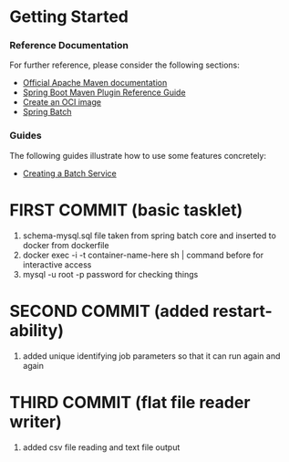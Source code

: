 # Getting Started

### Reference Documentation
For further reference, please consider the following sections:

* [Official Apache Maven documentation](https://maven.apache.org/guides/index.html)
* [Spring Boot Maven Plugin Reference Guide](https://docs.spring.io/spring-boot/docs/3.1.3/maven-plugin/reference/html/)
* [Create an OCI image](https://docs.spring.io/spring-boot/docs/3.1.3/maven-plugin/reference/html/#build-image)
* [Spring Batch](https://docs.spring.io/spring-boot/docs/3.1.3/reference/htmlsingle/index.html#howto.batch)

### Guides
The following guides illustrate how to use some features concretely:

* [Creating a Batch Service](https://spring.io/guides/gs/batch-processing/)


# FIRST COMMIT (basic tasklet)
1. schema-mysql.sql file taken from spring batch core and inserted to docker from dockerfile
2. docker exec -i -t container-name-here sh | command before for interactive access
3. mysql -u root -p password for checking things

# SECOND COMMIT (added restart-ability)
1. added unique identifying job parameters so that it can run again and again

# THIRD COMMIT (flat file reader writer)
1. added csv file reading and text file output